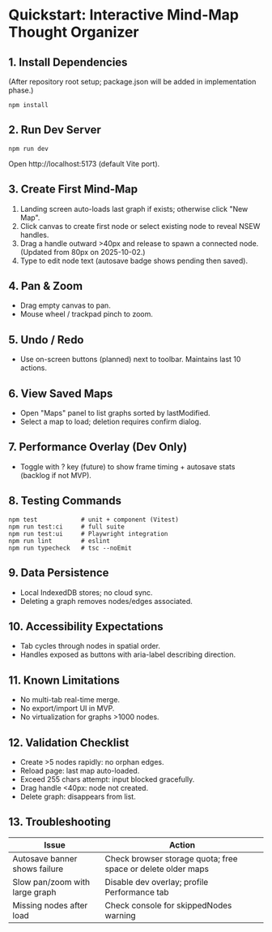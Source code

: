# Quickstart: Interactive Mind-Map Thought Organizer

## 1. Install Dependencies
(After repository root setup; package.json will be added in implementation phase.)
```
npm install
```

## 2. Run Dev Server
```
npm run dev
```
Open http://localhost:5173 (default Vite port).

## 3. Create First Mind-Map
1. Landing screen auto-loads last graph if exists; otherwise click "New Map".
2. Click canvas to create first node or select existing node to reveal NSEW handles.
3. Drag a handle outward >40px and release to spawn a connected node. (Updated from 80px on 2025-10-02.)
4. Type to edit node text (autosave badge shows pending then saved).

## 4. Pan & Zoom
- Drag empty canvas to pan.
- Mouse wheel / trackpad pinch to zoom.

## 5. Undo / Redo
- Use on-screen buttons (planned) next to toolbar. Maintains last 10 actions.

## 6. View Saved Maps
- Open "Maps" panel to list graphs sorted by lastModified.
- Select a map to load; deletion requires confirm dialog.

## 7. Performance Overlay (Dev Only)
- Toggle with ? key (future) to show frame timing + autosave stats (backlog if not MVP).

## 8. Testing Commands
```
npm test            # unit + component (Vitest)
npm run test:ci     # full suite
npm run test:ui     # Playwright integration
npm run lint        # eslint
npm run typecheck   # tsc --noEmit
```

## 9. Data Persistence
- Local IndexedDB stores; no cloud sync.
- Deleting a graph removes nodes/edges associated.

## 10. Accessibility Expectations
- Tab cycles through nodes in spatial order.
- Handles exposed as buttons with aria-label describing direction.

## 11. Known Limitations
- No multi-tab real-time merge.
- No export/import UI in MVP.
- No virtualization for graphs >1000 nodes.

## 12. Validation Checklist
- Create >5 nodes rapidly: no orphan edges.
- Reload page: last map auto-loaded.
- Exceed 255 chars attempt: input blocked gracefully.
- Drag handle <40px: node not created.
- Delete graph: disappears from list.

## 13. Troubleshooting
| Issue | Action |
|-------|--------|
| Autosave banner shows failure | Check browser storage quota; free space or delete older maps |
| Slow pan/zoom with large graph | Disable dev overlay; profile Performance tab |
| Missing nodes after load | Check console for skippedNodes warning |
